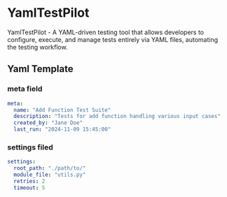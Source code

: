 # YamlTestPilot
YamlTestPilot - A YAML-driven testing tool that allows developers to configure, execute, and manage tests entirely via YAML files, automating the testing workflow.


## Yaml Template

### meta field
```yaml
meta:
  name: "Add Function Test Suite"
  description: "Tests for add function handling various input cases"
  created_by: "Jane Doe"
  last_run: "2024-11-09 15:45:00"
```

### settings filed
```yaml
settings:
  root_path: "./path/to/"
  module_file: "utils.py"
  retries: 2
  timeout: 5

```
